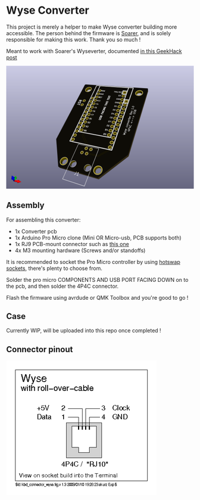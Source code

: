 # Wyse Converter

This project is merely a helper to make Wyse converter building more accessible. The person behind the firmware is [Soarer](https://geekhack.org/index.php?action=profile;u=4274), and is solely responsible for making this work. Thank you so much !

Meant to work with Soarer's Wyseverter, documented [in this GeekHack post](https://geekhack.org/index.php?topic=52597.0)

![pcb](./docs/Wyse-converter-pcb.png)

## Assembly
For assembling this converter:  
* 1x Converter pcb
* 1x Arduino Pro Micro clone (Mini OR Micro-usb, PCB supports both)
* 1x RJ9 PCB-mount connector such as [this one](https://www.aliexpress.com/item/1974919975.html?spm=a2g0s.9042311.0.0.3ab54c4dBx8Llu)
* 4x M3 mounting hardware (Screws and/or standoffs)

It is recommended to socket the Pro Micro controller by using [hotswap sockets](http://www.40percent.club/2018/03/sockets.html), there's plenty to choose from.

Solder the pro micro COMPONENTS AND USB PORT FACING DOWN on to the pcb, and then solder the 4P4C connector.

Flash the firmware using avrdude or QMK Toolbox and you're good to go !

## Case

Currently WIP, will be uploaded into this repo once completed !

## Connector pinout
![](./docs/connector_wyse.png)


